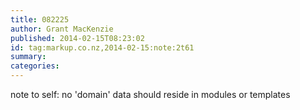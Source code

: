 ```yaml
---
title: 082225
author: Grant MacKenzie
published: 2014-02-15T08:23:02
id: tag:markup.co.nz,2014-02-15:note:2t61
summary:
categories:
---
```


note to self: no 'domain' data should reside in modules or templates
